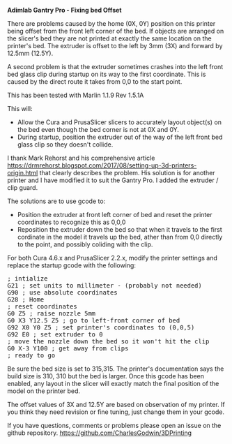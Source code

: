 __Adimlab Gantry Pro - Fixing bed Offset__

There are problems caused by the home (0X, 0Y) position on this printer being offset from the front left corner of the bed. If objects are arranged on the slicer's bed they are not printed at exactly the same location on the printer's bed. The extruder is offset to the left by 3mm (3X) and forward by 12.5mm (12.5Y).

A second problem is that the extruder sometimes crashes into the left front bed glass clip during startup on its way to the first coordinate. This is caused by the direct route it takes from 0,0 to the start point.

This has been tested with Marlin 1.1.9 Rev 1.5.1A

This will:
- Allow the Cura and PrusaSlicer slicers to accurately layout object(s) on the bed even though the bed corner is not at 0X and 0Y.
- During startup, position the extruder out of the way of the left front bed glass clip so they doesn't collide.

I thank Mark Rehorst and his comprehensive article https://drmrehorst.blogspot.com/2017/08/setting-up-3d-printers-origin.html that clearly describes the problem. His solution is for another printer and I have modified it to suit the Gantry Pro. I added the extruder / clip guard.

The solutions are to use gcode to:
- Position the extruder at front left corner of bed and reset the printer coordinates to recognize this as 0,0,0
- Reposition the extruder down the bed so that when it travels to the first cordinate in the model it travels up the bed, ather than from 0,0 directly to the point, and possibly coliding with the clip.

For both Cura 4.6.x and PrusaSlicer 2.2.x, modify the printer settings and replace the startup gcode with the following:  
<pre>
; intialize
G21 ; set units to millimeter - (probably not needed)
G90 ; use absolute coordinates
G28 ; Home
; reset coordinates
G0 Z5 ; raise nozzle 5mm
G0 X3 Y12.5 Z5 ; go to left-front corner of bed
G92 X0 Y0 Z5 ; set printer's coordinates to (0,0,5)
G92 E0 ; set extruder to 0
; move the nozzle down the bed so it won't hit the clip
G0 X-3 Y100 ; get away from clips
; ready to go
</pre>

Be sure the bed size is set to 315,315. The printer's documentation says the build size is 310, 310 but the bed is larger. Once this gcode has been enabled, any layout in the slicer will exactly match the final position of the model on the printer bed.

The offset values of 3X and 12.5Y are based on  observation of my printer. If you think they need revision or fine tuning, just change them in your gcode.

If you have questions, comments or problems please open an issue on the github repository. https://github.com/CharlesGodwin/3DPrinting
